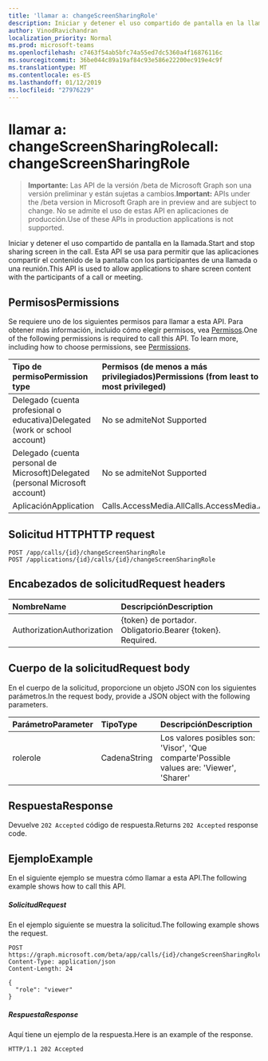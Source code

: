 ```yaml
---
title: 'llamar a: changeScreenSharingRole'
description: Iniciar y detener el uso compartido de pantalla en la llamada. Esta API se usa para permitir que las aplicaciones compartir el contenido de la pantalla con los participantes de una llamada o una reunión.
author: VinodRavichandran
localization_priority: Normal
ms.prod: microsoft-teams
ms.openlocfilehash: c7463f54ab5bfc74a55ed7dc5360a4f16876116c
ms.sourcegitcommit: 36be044c89a19af84c93e586e22200ec919e4c9f
ms.translationtype: MT
ms.contentlocale: es-ES
ms.lasthandoff: 01/12/2019
ms.locfileid: "27976229"
---
```

# <a name="call-changescreensharingrole"></a><span data-ttu-id="b3818-104">llamar a: changeScreenSharingRole</span><span class="sxs-lookup"><span data-stu-id="b3818-104">call: changeScreenSharingRole</span></span>

> <span data-ttu-id="b3818-105">**Importante:** Las API de la versión /beta de Microsoft Graph son una versión preliminar y están sujetas a cambios.</span><span class="sxs-lookup"><span data-stu-id="b3818-105">**Important:** APIs under the /beta version in Microsoft Graph are in preview and are subject to change.</span></span> <span data-ttu-id="b3818-106">No se admite el uso de estas API en aplicaciones de producción.</span><span class="sxs-lookup"><span data-stu-id="b3818-106">Use of these APIs in production applications is not supported.</span></span>

<span data-ttu-id="b3818-107">Iniciar y detener el uso compartido de pantalla en la llamada.</span><span class="sxs-lookup"><span data-stu-id="b3818-107">Start and stop sharing screen in the call.</span></span> <span data-ttu-id="b3818-108">Esta API se usa para permitir que las aplicaciones compartir el contenido de la pantalla con los participantes de una llamada o una reunión.</span><span class="sxs-lookup"><span data-stu-id="b3818-108">This API is used to allow applications to share screen content with the participants of a call or meeting.</span></span>

## <a name="permissions"></a><span data-ttu-id="b3818-109">Permisos</span><span class="sxs-lookup"><span data-stu-id="b3818-109">Permissions</span></span>
<span data-ttu-id="b3818-p104">Se requiere uno de los siguientes permisos para llamar a esta API. Para obtener más información, incluido cómo elegir permisos, vea [Permisos](/graph/permissions-reference).</span><span class="sxs-lookup"><span data-stu-id="b3818-p104">One of the following permissions is required to call this API. To learn more, including how to choose permissions, see [Permissions](/graph/permissions-reference).</span></span>

| <span data-ttu-id="b3818-112">Tipo de permiso</span><span class="sxs-lookup"><span data-stu-id="b3818-112">Permission type</span></span>                        | <span data-ttu-id="b3818-113">Permisos (de menos a más privilegiados)</span><span class="sxs-lookup"><span data-stu-id="b3818-113">Permissions (from least to most privileged)</span></span> |
|:---------------------------------------|:--------------------------------------------|
| <span data-ttu-id="b3818-114">Delegado (cuenta profesional o educativa)</span><span class="sxs-lookup"><span data-stu-id="b3818-114">Delegated (work or school account)</span></span>     | <span data-ttu-id="b3818-115">No se admite</span><span class="sxs-lookup"><span data-stu-id="b3818-115">Not Supported</span></span>                               |
| <span data-ttu-id="b3818-116">Delegado (cuenta personal de Microsoft)</span><span class="sxs-lookup"><span data-stu-id="b3818-116">Delegated (personal Microsoft account)</span></span> | <span data-ttu-id="b3818-117">No se admite</span><span class="sxs-lookup"><span data-stu-id="b3818-117">Not Supported</span></span>                               |
| <span data-ttu-id="b3818-118">Aplicación</span><span class="sxs-lookup"><span data-stu-id="b3818-118">Application</span></span>                            | <span data-ttu-id="b3818-119">Calls.AccessMedia.All</span><span class="sxs-lookup"><span data-stu-id="b3818-119">Calls.AccessMedia.All</span></span>                       |

## <a name="http-request"></a><span data-ttu-id="b3818-120">Solicitud HTTP</span><span class="sxs-lookup"><span data-stu-id="b3818-120">HTTP request</span></span>
<!-- { "blockType": "ignored" } -->
```http
POST /app/calls/{id}/changeScreenSharingRole
POST /applications/{id}/calls/{id}/changeScreenSharingRole
```

## <a name="request-headers"></a><span data-ttu-id="b3818-121">Encabezados de solicitud</span><span class="sxs-lookup"><span data-stu-id="b3818-121">Request headers</span></span>
| <span data-ttu-id="b3818-122">Nombre</span><span class="sxs-lookup"><span data-stu-id="b3818-122">Name</span></span>          | <span data-ttu-id="b3818-123">Descripción</span><span class="sxs-lookup"><span data-stu-id="b3818-123">Description</span></span>               |
|:--------------|:--------------------------|
| <span data-ttu-id="b3818-124">Authorization</span><span class="sxs-lookup"><span data-stu-id="b3818-124">Authorization</span></span> | <span data-ttu-id="b3818-p105">{token} de portador. Obligatorio.</span><span class="sxs-lookup"><span data-stu-id="b3818-p105">Bearer {token}. Required.</span></span> |

## <a name="request-body"></a><span data-ttu-id="b3818-127">Cuerpo de la solicitud</span><span class="sxs-lookup"><span data-stu-id="b3818-127">Request body</span></span>
<span data-ttu-id="b3818-128">En el cuerpo de la solicitud, proporcione un objeto JSON con los siguientes parámetros.</span><span class="sxs-lookup"><span data-stu-id="b3818-128">In the request body, provide a JSON object with the following parameters.</span></span>

| <span data-ttu-id="b3818-129">Parámetro</span><span class="sxs-lookup"><span data-stu-id="b3818-129">Parameter</span></span>      | <span data-ttu-id="b3818-130">Tipo</span><span class="sxs-lookup"><span data-stu-id="b3818-130">Type</span></span>    |<span data-ttu-id="b3818-131">Descripción</span><span class="sxs-lookup"><span data-stu-id="b3818-131">Description</span></span>|
|:---------------|:--------|:----------|
|<span data-ttu-id="b3818-132">role</span><span class="sxs-lookup"><span data-stu-id="b3818-132">role</span></span>|<span data-ttu-id="b3818-133">Cadena</span><span class="sxs-lookup"><span data-stu-id="b3818-133">String</span></span>|<span data-ttu-id="b3818-134">Los valores posibles son: 'Visor', 'Que comparte'</span><span class="sxs-lookup"><span data-stu-id="b3818-134">Possible values are: 'Viewer', 'Sharer'</span></span>|

## <a name="response"></a><span data-ttu-id="b3818-135">Respuesta</span><span class="sxs-lookup"><span data-stu-id="b3818-135">Response</span></span>
<span data-ttu-id="b3818-136">Devuelve `202 Accepted` código de respuesta.</span><span class="sxs-lookup"><span data-stu-id="b3818-136">Returns `202 Accepted` response code.</span></span>

## <a name="example"></a><span data-ttu-id="b3818-137">Ejemplo</span><span class="sxs-lookup"><span data-stu-id="b3818-137">Example</span></span>
<span data-ttu-id="b3818-138">En el siguiente ejemplo se muestra cómo llamar a esta API.</span><span class="sxs-lookup"><span data-stu-id="b3818-138">The following example shows how to call this API.</span></span>

##### <a name="request"></a><span data-ttu-id="b3818-139">Solicitud</span><span class="sxs-lookup"><span data-stu-id="b3818-139">Request</span></span>
<span data-ttu-id="b3818-140">En el ejemplo siguiente se muestra la solicitud.</span><span class="sxs-lookup"><span data-stu-id="b3818-140">The following example shows the request.</span></span>

<!-- {
  "blockType": "request",
  "name": "call-changeScreenSharingRole"
}-->
```http
POST https://graph.microsoft.com/beta/app/calls/{id}/changeScreenSharingRole
Content-Type: application/json
Content-Length: 24

{
  "role": "viewer"
}
```

##### <a name="response"></a><span data-ttu-id="b3818-141">Respuesta</span><span class="sxs-lookup"><span data-stu-id="b3818-141">Response</span></span>
<span data-ttu-id="b3818-142">Aquí tiene un ejemplo de la respuesta.</span><span class="sxs-lookup"><span data-stu-id="b3818-142">Here is an example of the response.</span></span> 

<!-- {
  "blockType": "response",
  "truncated": true,
  "@odata.type": "microsoft.graph.None"
} -->
```http
HTTP/1.1 202 Accepted
```

<!-- uuid: 8fcb5dbc-d5aa-4681-8e31-b001d5168d79
2015-10-25 14:57:30 UTC -->
<!-- {
  "type": "#page.annotation",
  "description": "call: changeScreenSharingRole",
  "keywords": "",
  "section": "documentation",
  "tocPath": ""
}-->
